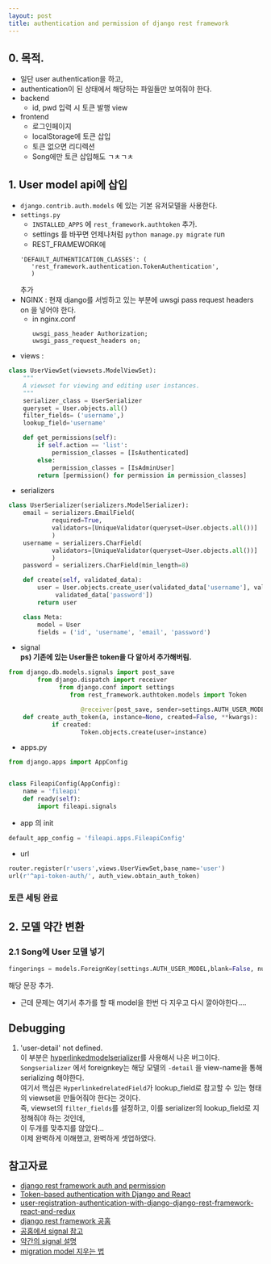 ```yaml
---
layout: post
title: authentication and permission of django rest framework
---
```


## 0. 목적.
* 일단 user authentication을 하고, 
* authentication이 된 상태에서 해당하는 파일들만 보여줘야 한다.
* backend
	* id, pwd 입력 시 토큰 발행 view
* frontend
	* 로그인페이지
	* localStorage에 토큰 삽입
	* 토큰 없으면 리디렉션
	* Song에만 토큰 삽입해도 ㄱㅊㄱㅊ
## 1. User model api에 삽입
* ```django.contrib.auth.models``` 에 있는 기본 유저모델을 사용한다.
* ```settings.py```
	* ```INSTALLED_APPS``` 에 ```rest_framework.authtoken``` 추가. 
	* settings 를 바꾸면 언제나처럼 ```python manage.py migrate``` run
	* REST_FRAMEWORK에
	```
	'DEFAULT_AUTHENTICATION_CLASSES': (
	   'rest_framework.authentication.TokenAuthentication',
	   )
	```
	추가
* NGINX : 현재 django를 서빙하고 있는 부분에 uwsgi pass request headers on 을 넣어야 한다.
	* in nginx.conf
		```
		uwsgi_pass_header Authorization;
		uwsgi_pass_request_headers on;
		```
* views : <br>

```python
class UserViewSet(viewsets.ModelViewSet):
    """
    A viewset for viewing and editing user instances.
    """
    serializer_class = UserSerializer
    queryset = User.objects.all()
    filter_fields= ('username',)
    lookup_field='username'

    def get_permissions(self):
    	if self.action == 'list':
    	    permission_classes = [IsAuthenticated]
    	else:
    	    permission_classes = [IsAdminUser]
    	return [permission() for permission in permission_classes]

```

* serializers <br>

```python
class UserSerializer(serializers.ModelSerializer):
    email = serializers.EmailField(
            required=True,
            validators=[UniqueValidator(queryset=User.objects.all())]
            )
    username = serializers.CharField(
            validators=[UniqueValidator(queryset=User.objects.all())]
            )
    password = serializers.CharField(min_length=8)

    def create(self, validated_data):
        user = User.objects.create_user(validated_data['username'], validated_data['email'],
             validated_data['password'])
        return user

    class Meta:
        model = User
        fields = ('id', 'username', 'email', 'password')
```

* signal <br>
**ps) 기존에 있는 User들은 token을 다 알아서 추가해버림.** <br>
```python
from django.db.models.signals import post_save
		from django.dispatch import receiver
			  from django.conf import settings
				 from rest_framework.authtoken.models import Token

					@receiver(post_save, sender=settings.AUTH_USER_MODEL)
	def create_auth_token(a, instance=None, created=False, **kwargs):
		    if created:
			        Token.objects.create(user=instance)
```
* apps.py <br>

```python
from django.apps import AppConfig


class FileapiConfig(AppConfig):
    name = 'fileapi'
    def ready(self):
        import fileapi.signals
```

* app 의 init <br>

```python
default_app_config = 'fileapi.apps.FileapiConfig'
```

* url <br>

```python
router.register(r'users',views.UserViewSet,base_name='user')
url(r'^api-token-auth/', auth_view.obtain_auth_token)
```

### 토큰 세팅 완료

## 2. 모델 약간 변환

### 2.1 Song에 User 모델 넣기
```python
fingerings = models.ForeignKey(settings.AUTH_USER_MODEL,blank=False, null=False,default=PK_OF_SUPERUSER)
``` 
해당 문장 추가. <br>
* 근데 문제는 여기서 추가를 할 때 model을 한번 다 지우고 다시 깔아야한다.... 

## Debugging
1. 'user-detail' not defined. <br>
이 부분은 [hyperlinkedmodelserializer](http://www.django-rest-framework.org/api-guide/serializers/#hyperlinkedmodelserializer)를 사용해서 나온 버그이다. <br>
```Songserializer``` 에서 foreignkey는 해당 모델의 ```-detail``` 을 view-name을 통해 serializing 해야한다. <br>
여기서 핵심은 ```HyperlinkedrelatedField```가 lookup_field로 참고할 수 있는 형태의 viewset을 만들어줘야 한다는 것이다. <br>
즉, viewset의 ```filter_fields```를 설정하고, 이를 serializer의 lookup_field로 지정해줘야 하는 것인데, <br>
이 두개를 맞추지를 않았다... <br>
이제 완벽하게 이해했고, 완벽하게 셋업하였다.<br>

## 참고자료
* [django rest framework auth and permission](http://polyglot.ninja/django-rest-framework-authentication-permissions/)
* [Token-based authentication with Django and React](http://geezhawk.github.io/user-authentication-with-react-and-django-rest-framework)
* [user-registration-authentication-with-django-django-rest-framework-react-and-redux](https://iheanyi.com/journal/user-registration-authentication-with-django-django-rest-framework-react-and-redux/)
* [django rest framework 공홈](http://www.django-rest-framework.org/api-guide/viewsets/)
* [공홈에서 signal 참고](http://www.django-rest-framework.org/api-guide/authentication/)
* [약간의 signal 설명](http://dgkim5360.tistory.com/entry/django-signal-example)
* [migration model 지우는 법](https://simpleisbetterthancomplex.com/tutorial/2016/07/26/how-to-reset-migrations.html)
